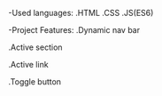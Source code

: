 -Used languages:
.HTML .CSS .JS(ES6)

-Project Features:
.Dynamic nav bar

.Active section

.Active link

.Toggle button
